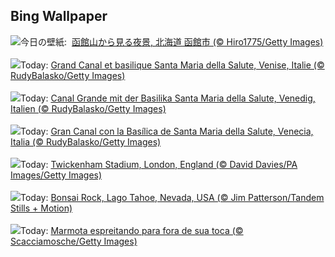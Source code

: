 ## Bing Wallpaper
![](https://www.bing.com/th?id=OHR.Hakodate2024_JA-JP0227242180_UHD.jpg&w=1000)今日の壁紙: &nbsp;[函館山から見る夜景, 北海道 函館市 (© Hiro1775/Getty Images)](https://www.bing.com/th?id=OHR.Hakodate2024_JA-JP0227242180_UHD.jpg)
<br><br/>
![](https://www.bing.com/th?id=OHR.VeniceCarnival_FR-FR7084522294_UHD.jpg&w=1000)Today: [Grand Canal et basilique Santa Maria della Salute, Venise, Italie (© RudyBalasko/Getty Images)](https://www.bing.com/th?id=OHR.VeniceCarnival_FR-FR7084522294_UHD.jpg)
<br><br/>
![](https://www.bing.com/th?id=OHR.VeniceCarnival_DE-DE9873730280_UHD.jpg&w=1000)Today: [Canal Grande mit der Basilika Santa Maria della Salute, Venedig, Italien (© RudyBalasko/Getty Images)](https://www.bing.com/th?id=OHR.VeniceCarnival_DE-DE9873730280_UHD.jpg)
<br><br/>
![](https://www.bing.com/th?id=OHR.VeniceCarnival_ES-ES7097735024_UHD.jpg&w=1000)Today: [Gran Canal con la Basílica de Santa Maria della Salute, Venecia, Italia (© RudyBalasko/Getty Images)](https://www.bing.com/th?id=OHR.VeniceCarnival_ES-ES7097735024_UHD.jpg)
<br><br/>
![](https://www.bing.com/th?id=OHR.SixNationsStartUK_EN-GB9311975661_UHD.jpg&w=1000)Today: [Twickenham Stadium, London, England (© David Davies/PA Images/Getty Images)](https://www.bing.com/th?id=OHR.SixNationsStartUK_EN-GB9311975661_UHD.jpg)
<br><br/>
![](https://www.bing.com/th?id=OHR.LakeTahoeRock_IT-IT1070329112_UHD.jpg&w=1000)Today: [Bonsai Rock, Lago Tahoe, Nevada, USA (© Jim Patterson/Tandem Stills + Motion)](https://www.bing.com/th?id=OHR.LakeTahoeRock_IT-IT1070329112_UHD.jpg)
<br><br/>
![](https://www.bing.com/th?id=OHR.AlpineMarmot_PT-BR7817972128_UHD.jpg&w=1000)Today: [Marmota espreitando para fora de sua toca (© Scacciamosche/Getty Images)](https://www.bing.com/th?id=OHR.AlpineMarmot_PT-BR7817972128_UHD.jpg)
<br><br/>

